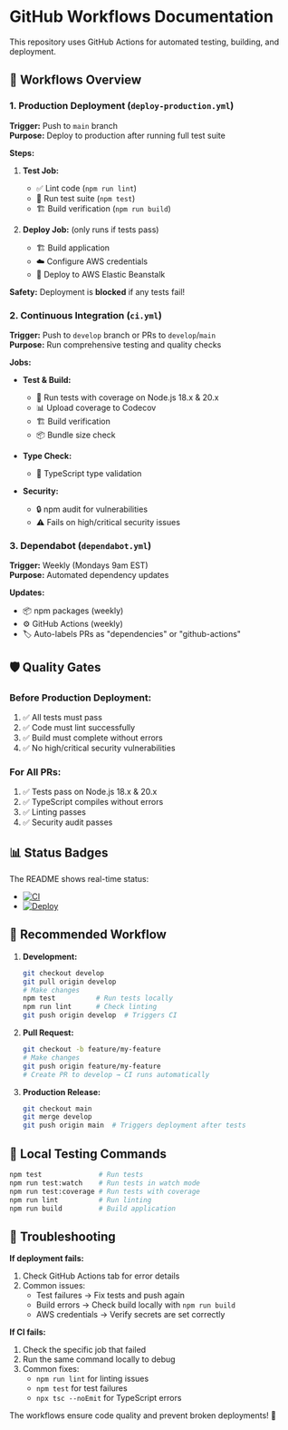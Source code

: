 # GitHub Workflows Documentation

This repository uses GitHub Actions for automated testing, building, and deployment.

## 🚀 Workflows Overview

### 1. Production Deployment (`deploy-production.yml`)

**Trigger:** Push to `main` branch  
**Purpose:** Deploy to production after running full test suite

**Steps:**

1. **Test Job:**
   - ✅ Lint code (`npm run lint`)
   - 🧪 Run test suite (`npm test`)
   - 🏗️ Build verification (`npm run build`)

2. **Deploy Job:** (only runs if tests pass)
   - 🏗️ Build application
   - ☁️ Configure AWS credentials
   - 🚀 Deploy to AWS Elastic Beanstalk

**Safety:** Deployment is **blocked** if any tests fail!

### 2. Continuous Integration (`ci.yml`)

**Trigger:** Push to `develop` branch or PRs to `develop`/`main`  
**Purpose:** Run comprehensive testing and quality checks

**Jobs:**

- **Test & Build:**
  - 🧪 Run tests with coverage on Node.js 18.x & 20.x
  - 📊 Upload coverage to Codecov
  - 🏗️ Build verification
  - 📦 Bundle size check

- **Type Check:**
  - 📝 TypeScript type validation

- **Security:**
  - 🔒 npm audit for vulnerabilities
  - ⚠️ Fails on high/critical security issues

### 3. Dependabot (`dependabot.yml`)

**Trigger:** Weekly (Mondays 9am EST)  
**Purpose:** Automated dependency updates

**Updates:**

- 📦 npm packages (weekly)
- ⚙️ GitHub Actions (weekly)
- 🏷️ Auto-labels PRs as "dependencies" or "github-actions"

## 🛡️ Quality Gates

### Before Production Deployment:

1. ✅ All tests must pass
2. ✅ Code must lint successfully
3. ✅ Build must complete without errors
4. ✅ No high/critical security vulnerabilities

### For All PRs:

1. ✅ Tests pass on Node.js 18.x & 20.x
2. ✅ TypeScript compiles without errors
3. ✅ Linting passes
4. ✅ Security audit passes

## 📊 Status Badges

The README shows real-time status:

- [![CI](https://github.com/dorkycam/sleeps-til-christmas/actions/workflows/ci.yml/badge.svg)](https://github.com/dorkycam/sleeps-til-christmas/actions/workflows/ci.yml)
- [![Deploy](https://github.com/dorkycam/sleeps-til-christmas/actions/workflows/deploy-production.yml/badge.svg)](https://github.com/dorkycam/sleeps-til-christmas/actions/workflows/deploy-production.yml)

## 🔄 Recommended Workflow

1. **Development:**

   ```bash
   git checkout develop
   git pull origin develop
   # Make changes
   npm test          # Run tests locally
   npm run lint      # Check linting
   git push origin develop  # Triggers CI
   ```

2. **Pull Request:**

   ```bash
   git checkout -b feature/my-feature
   # Make changes
   git push origin feature/my-feature
   # Create PR to develop → CI runs automatically
   ```

3. **Production Release:**
   ```bash
   git checkout main
   git merge develop
   git push origin main  # Triggers deployment after tests
   ```

## 🔧 Local Testing Commands

```bash
npm test              # Run tests
npm run test:watch    # Run tests in watch mode
npm run test:coverage # Run tests with coverage
npm run lint          # Run linting
npm run build         # Build application
```

## 🚨 Troubleshooting

**If deployment fails:**

1. Check GitHub Actions tab for error details
2. Common issues:
   - Test failures → Fix tests and push again
   - Build errors → Check build locally with `npm run build`
   - AWS credentials → Verify secrets are set correctly

**If CI fails:**

1. Check the specific job that failed
2. Run the same command locally to debug
3. Common fixes:
   - `npm run lint` for linting issues
   - `npm test` for test failures
   - `npx tsc --noEmit` for TypeScript errors

The workflows ensure code quality and prevent broken deployments! 🎉
